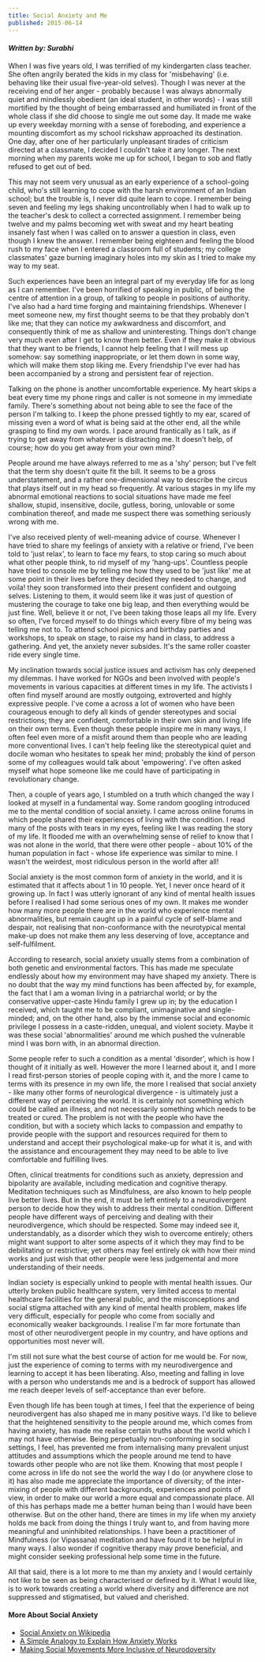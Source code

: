 ```yaml
---
title: Social Anxiety and Me
published: 2015-06-14
---
```


#### *Written by: Surabhi*

When I was five years old, I was terrified of my kindergarten class teacher. She often angrily berated the kids in my class for 'misbehaving' (i.e. behaving like their usual five-year-old selves). Though I was never at the receiving end of her anger - probably because I was always abnormally quiet and mindlessly obedient (an ideal student, in other words) - I was still mortified by the thought of being embarrassed and humiliated in front of the whole class if she did choose to single me out some day. It made me wake up every weekday morning with a sense of foreboding, and experience a mounting discomfort as my school rickshaw approached its destination. One day, after one of her particularly unpleasant tirades of criticism directed at a classmate, I decided I couldn't take it any longer. The next morning when my parents woke me up for school, I began to sob and flatly refused to get out of bed.

This may not seem very unusual as an early experience of a school-going child, who's still learning to cope with the harsh environment of an Indian school; but the trouble is, I never did quite learn to cope. I remember being seven and feeling my legs shaking uncontrollably when I had to walk up to the teacher's desk to collect a corrected assignment.  I remember being twelve and my palms becoming wet with sweat and my heart beating insanely fast when I was called on to answer a question in class, even though I knew the answer. I remember being eighteen and feeling the blood rush to my face when I entered a classroom full of students; my college classmates' gaze burning imaginary holes into my skin as I tried to make my way to my seat.

Such experiences have been an integral part of my everyday life for as long as I can remember. I've been horrified of speaking in public, of being the centre of attention in a group, of talking to people in positions of authority. I've also had a hard time forging and maintaining friendships. Whenever I meet someone new, my first thought seems to be that they probably don't like me; that they can notice my awkwardness and discomfort, and consequently think of me as shallow and uninteresting. Things don't change very much even after I get to know them better. Even if they make it obvious that they want to be friends, I cannot help feeling that I will mess up somehow: say something inappropriate, or let them down in some way, which will make them stop liking me. Every friendship I've ever had has been accompanied by a strong and persistent fear of rejection.

Talking on the phone is another uncomfortable experience. My heart skips a beat every time my phone rings and caller is not someone in my immediate family. There's something about not being able to see the face of the person I'm talking to. I keep the phone pressed tightly to my ear, scared of missing even a word of what is being said at the other end, all the while grasping to find my own words. I pace around frantically as I talk, as if trying to get away from whatever is distracting me. It doesn't help, of course; how do you get away from your own mind?

People around me have always referred to me as a 'shy' person; but I've felt that the term shy doesn't quite fit the bill. It seems to be a gross understatement, and a rather one-dimensional way to describe the circus that plays itself out in my head so frequently. At various stages in my life my abnormal emotional reactions to social situations have made me feel shallow, stupid, insensitive, docile, gutless, boring, unlovable or some combination thereof, and made me suspect there was something seriously wrong with me.

I've also received plenty of well-meaning advice of course. Whenever I have tried to share my feelings of anxiety with a relative or friend, I've been told to 'just relax', to learn to face my fears, to stop caring so much about what other people think, to rid myself of my 'hang-ups'. Countless people have tried to console me by telling me how they used to be 'just like' me at some point in their lives before they decided they needed to change, and voila! they soon transformed into their present confident and outgoing selves. Listening to them, it would seem like it was just of question of mustering the courage to take one big leap, and then everything would be just fine. Well, believe it or not, I've been taking those leaps all my life. Every so often, I've forced myself to do things which every fibre of my being was telling me not to. To attend school picnics and birthday parties and workshops, to speak on stage, to raise my hand in class, to address a gathering. And yet, the anxiety never subsides. It's the same roller coaster ride every single time.

My inclination towards social justice issues and activism has only deepened my dilemmas. I have worked for NGOs and been involved with people's movements in various capacities at different times in my life. The activists I often find myself around are mostly outgoing, extroverted and highly expressive people. I've come a across a lot of women who have been courageous enough to defy all kinds of gender stereotypes and social restrictions; they are confident, comfortable in their own skin and living life on their own terms. Even though these people inspire me in many ways, I often feel even more of a misfit around them than people who are leading more conventional lives. I can't help feeling like the stereotypical quiet and docile woman who hesitates to speak her mind; probably the kind of person some of my colleagues would talk about 'empowering'. I've often asked myself what hope someone like me could have of participating in revolutionary change.

Then, a couple of years ago, I stumbled on a truth which changed the way I looked at myself in a fundamental way. Some random googling introduced me to the mental condition of social anxiety. I came across online forums in which people shared their experiences of living with the condition. I read many of the posts with tears in my eyes, feeling like I was reading the story of my life. It flooded me with an overwhelming sense of relief to know that I was not alone in the world, that there were other people - about 10% of the human population in fact - whose life experience was similar to mine. I wasn't the weirdest, most ridiculous person in the world after all!

Social anxiety is the most common form of anxiety in the world, and it is estimated that it affects about 1 in 10 people. Yet, I never once heard of it growing up. In fact I was utterly ignorant of any kind of mental health issues before I realised I had some serious ones of my own. It makes me wonder how many more people there are in the world who experience mental abnormalities, but remain caught up in a painful cycle of self-blame and despair, not realising that non-conformance with the neurotypical mental make-up does not make them any less deserving of love, acceptance and self-fulfilment.

According to research, social anxiety usually stems from a combination of both genetic and environmental factors. This has made me speculate endlessly about how my environment may have shaped my anxiety. There is no doubt that the way my mind functions has been affected by, for example, the fact that I am a woman living in a patriarchal world; or by the conservative upper-caste Hindu family I grew up in; by the education I received, which taught me to be compliant, unimaginative and single-minded; and, on the other hand, also by the immense social and economic privilege I possess in a caste-ridden, unequal, and violent society. Maybe it was these social 'abnormalities' around me which pushed the vulnerable mind I was born with, in an abnormal direction.

Some people refer to such a condition as a mental 'disorder', which is how I thought of it initially as well. However the more I learned about it, and I more I read first-person stories of people coping with it, and the more I came to terms with its presence in my own life, the more I realised that social anxiety - like many other forms of neurological divergence - is ultimately just a different way of perceiving the world. It is certainly not something which could be called an illness, and not necessarily something which needs to be treated or cured. The problem is not with the people who have the condition, but with a society which lacks to compassion and empathy to provide people with the support and resources required for them to understand and accept their psychological make-up for what it is, and with the assistance and encouragement they may need to be able to live comfortable and fulfilling lives.

Often, clinical treatments for conditions such as anxiety, depression and bipolarity are available, including medication and cognitive therapy. Meditation techniques such as Mindfulness, are also known to help people live better lives. But in the end, it must be left entirely to a neurodivergent person to decide how they wish to address their mental condition. Different people have different ways of perceiving and dealing with their neurodivergence, which should be respected. Some may indeed see it, understandably, as a disorder which they wish to overcome entirely; others might want support to alter some aspects of it which they may find to be debilitating or restrictive; yet others may feel entirely ok with how their mind works and just wish that other people were less judgemental and more understanding of their needs.

Indian society is especially unkind to people with mental health issues. Our utterly broken public healthcare system, very limited access to mental healthcare facilities for the general public, and the misconceptions and social stigma attached with any kind of mental health problem, makes life very difficult, especially for people who come from socially and economically weaker backgrounds. I realise I'm far more fortunate than most of other neurodivergent people in my country, and have options and opportunities most never will.

I'm still not sure what the best course of action for me would be. For now, just the experience of coming to terms with my neurodivergence and learning to accept it has been liberating. Also, meeting and falling in love with a person who understands me and is a bedrock of support has allowed me reach deeper levels of self-acceptance than ever before.

Even though life has been tough at times, I feel that the experience of being neurodivergent has also shaped me in many positive ways. I'd like to believe that the heightened sensitivity to the people around me, which comes from having anxiety, has made me realise certain truths about the world which I may not have otherwise. Being perpetually non-conforming in social settings, I feel, has prevented me from internalising many prevalent unjust attitudes and assumptions which the people around me tend to have towards other people who are not like them. Knowing that most people I come across in life do not see the world the way I do (or anywhere close to it) has also made me appreciate the importance of diversity; of the inter-mixing of people with different backgrounds, experiences and points of view, in order to make our world a more equal and compassionate place. All of this has perhaps made me a better human being than I would have been otherwise. But on the other hand, there are times in my life when my anxiety holds me back from doing the things I truly want to, and from having more meaningful and uninhibited relationships. I have been a practitioner of Mindfulness (or Vipassana) meditation and have found it to be helpful in many ways. I also wonder if cognitive therapy may prove beneficial, and might consider seeking professional help some time in the future.

All that said, there is a lot more to me than my anxiety and I would certainly not like to be seen as being characterised or defined by it. What I would like, is to work towards creating a world where diversity and difference are not suppressed and stigmatised, but valued and cherished.

#### More About Social Anxiety

* [Social Anxiety on Wikipedia](https://en.wikipedia.org/wiki/Social_anxiety)
* [A Simple Analogy to Explain How Anxiety Works](http://snapdraws.tumblr.com/post/50082858616/apologies-for-the-terrible-image-quality-im)
* [Making Social Movements More Inclusive of Neurodoversity](http://everydayfeminism.com/2015/06/neurodiversity-social-justice/)
